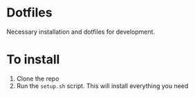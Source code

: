# Dotfiles
Necessary installation and dotfiles for development.

# To install
1. Clone the repo
2. Run the `setup.sh` script. This will install everything you need

